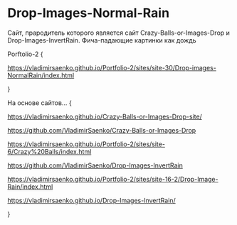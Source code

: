 # Drop-Images-Normal-Rain
 
Сайт, прародитель которого является сайт Crazy-Balls-or-Images-Drop и Drop-Images-InvertRain. Фича-падающие картинки как дождь

Porftolio-2 {

https://vladimirsaenko.github.io/Portfolio-2/sites/site-30/Drop-images-NormalRain/index.html

}

На основе сайтов... {

https://vladimirsaenko.github.io/Crazy-Balls-or-Images-Drop-site/

https://github.com/VladimirSaenko/Crazy-Balls-or-Images-Drop

https://vladimirsaenko.github.io/Portfolio-2/sites/site-6/Crazy%20Balls/index.html

https://github.com/VladimirSaenko/Drop-Images-InvertRain

https://vladimirsaenko.github.io/Portfolio-2/sites/site-16-2/Drop-Image-Rain/index.html

https://vladimirsaenko.github.io/Drop-Images-InvertRain/

}
